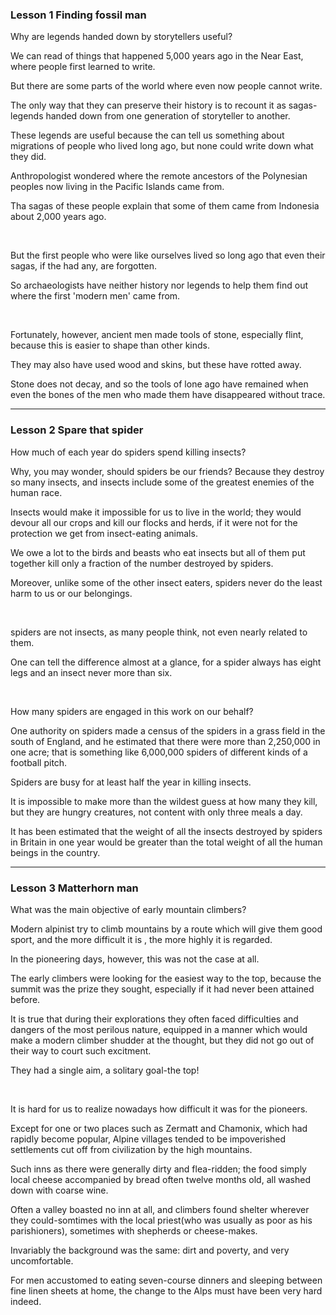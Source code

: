 ### Lesson 1 Finding fossil man

Why are legends handed down by storytellers useful?

We can read of things that happened 5,000 years ago in the Near East, where people first learned to write.

But there are some parts of the world where even now people cannot write.

The only way that they can preserve their history is to recount it as sagas-legends handed down from one generation of storyteller to another.

These legends are useful because the can tell us something about migrations of people who lived long ago, but none could write down what they did.

Anthropologist wondered where the remote ancestors of the Polynesian peoples now living in the Pacific Islands came from.

Tha sagas of these people explain that some of them came from Indonesia about 2,000 years ago.

<br/>

But the first people who were like ourselves lived so long ago that even their sagas, if the had any, are forgotten.

So archaeologists have neither history nor legends to help them find out where the first 'modern men' came from.

<br/>

Fortunately, however, ancient men made tools of stone, especially flint, because this is easier to shape than other kinds.

They may also have used wood and skins, but these have rotted away.

Stone does not decay, and so the tools of lone ago have remained when even the bones of the men who made them have disappeared without trace.


---

### Lesson 2 Spare that spider

How much of each year do spiders spend killing insects?

Why, you may wonder, should spiders be our friends? Because they destroy so many insects, and insects include some of the greatest enemies of the human race.

Insects would make it impossible for us to live in the world; they would devour all our crops and kill our flocks and herds, if it were not for the protection we get from insect-eating animals.

We owe a lot to the birds and beasts who eat insects but all of them put together kill only a fraction of the number destroyed by spiders.

Moreover, unlike some of the other insect eaters, spiders never do the least harm to us or our belongings.

<br>

spiders are not insects, as many people think, not even nearly related to them. 

One can tell the difference almost at a glance, for a spider always has eight legs and an insect never more than six.

<br>

How many spiders are engaged in this work on our behalf?

One authority on spiders made a census of the spiders in a grass field in the south of England, and he estimated that there were more than 2,250,000 in one acre; that is something like 6,000,000 spiders of different kinds of a football pitch.

Spiders are busy for at least half the year in killing insects.

It is impossible to make more than the wildest guess at how many they kill, but they are hungry creatures, not content with only three meals a day.

It has been estimated that the weight of all the insects destroyed by spiders in Britain in one year would be greater than the total weight of all the human beings in the country.

---

### Lesson 3 Matterhorn man

What was the main objective of early mountain climbers?

Modern alpinist try to climb mountains by a route which will give them good sport, and the more difficult it is , the more highly it is regarded.

In the pioneering days, however, this was not the case at all.

The early climbers were looking for the easiest way to the top, because the summit was the prize they sought, especially if it had never been attained before.

It is true that during their explorations they often faced difficulties and dangers of the most perilous nature, equipped in a manner which would make a modern climber shudder at the thought, but they did not go out of their way to court such excitment.

They had a single aim, a solitary goal-the top!

<br>

It is hard for us to realize nowadays how difficult it was for the pioneers.

Except for one or two places such as Zermatt and Chamonix, which had rapidly become popular, Alpine villages tended to be impoverished settlements cut off from civilization by the high mountains.

Such inns as there were generally dirty and flea-ridden; the food simply local cheese accompanied by bread often twelve months old, all washed down with coarse wine.

Often a valley boasted no inn at all, and climbers found shelter wherever they could-somtimes with the local priest(who was usually as poor as his parishioners), sometimes with shepherds or cheese-makes.

Invariably the background was the same: dirt and poverty, and very uncomfortable.

For men accustomed to eating seven-course dinners and sleeping between fine linen sheets at home, the change to the Alps must have been very hard indeed.










